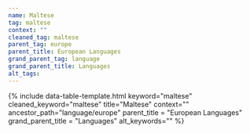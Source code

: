 ```yaml
---
name: Maltese
tag: maltese
context: ""
cleaned_tag: maltese
parent_tag: europe
parent_title: European Languages
grand_parent_tag: language
grand_parent_title: Languages
alt_tags: 
---
```


{% include data-table-template.html 
  keyword="maltese" 
  cleaned_keyword="maltese" 
  title="Maltese"
  context=""
  ancestor_path="language/europe" 
  parent_title = "European Languages"
  grand_parent_title = "Languages"
  alt_keywords=""
%}

